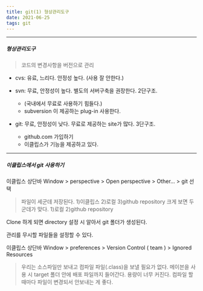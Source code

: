 ```yaml
---
title: git(1) 형상관리도구
date: 2021-06-25
tags: git
---
```




-----

##### 형상관리도구
> 코드의 변경사항을 버전으로 관리

* cvs: 유료, 느리다. 안정성 높다. (사용 잘 안한다.)

* svn: 무료, 안정성이 높다. 별도의 서버구축을 권장한다. 2단구조.
	- (국내에서 무료로 사용하기 힘들다.)
	- subversion 이 제공하는 plug-in 사용한다.
* git: 무료, 안정성이 낮다. 무료로 제공하는 site가 많다. 3단구조.
	- github.com 가입하기
	- 이클립스가 기능을 제공하고 있다.
	
	
-----
##### 이클립스에서 git 사용하기
이클립스 상단바 Window > perspective > Open perspective > Other... > git 선택
> 파일이 세군데 저장된다. 1)이클립스 2)로컬 3)github repository
> 크게 보면 두 군데가 맞다. 1)로컬 2)github repository

Clone 하게 되면 directory 설정 시 알아서 git 폴더가 생성된다.

관리를 무시할 파일들을 설정할 수 있다.

이클립스 상단바 Window > preferences > Version Control ( team ) > Ignored Resources
> 우리는 소스파일만 보내고 컴파일 파일(.class)을 보낼 필요가 없다.
> 메이븐을 사용 시 target 폴더 안에 배포 파일까지 들어간다. 용량이 너무 커진다. 컴파일 할 때마다 파일이 변경되서 안보내는 게 좋다.


